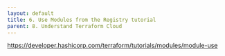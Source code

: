 ```yaml
---
layout: default
title: 6. Use Modules from the Registry tutorial
parent: 8. Understand Terraform Cloud
---
```


https://developer.hashicorp.com/terraform/tutorials/modules/module-use